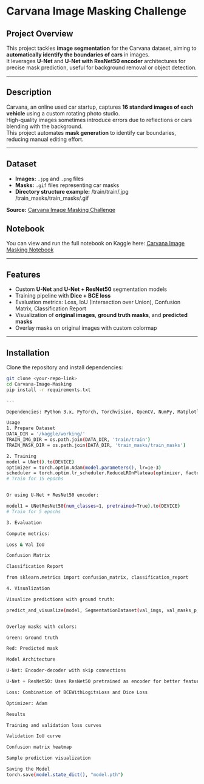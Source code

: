 # Carvana Image Masking Challenge

## Project Overview
This project tackles **image segmentation** for the Carvana dataset, aiming to **automatically identify the boundaries of cars** in images.  
It leverages **U-Net** and **U-Net with ResNet50 encoder** architectures for precise mask prediction, useful for background removal or object detection.

---

## Description
Carvana, an online used car startup, captures **16 standard images of each vehicle** using a custom rotating photo studio.  
High-quality images sometimes introduce errors due to reflections or cars blending with the background.  
This project automates **mask generation** to identify car boundaries, reducing manual editing effort.

---

## Dataset
- **Images:** `.jpg` and `.png` files  
- **Masks:** `.gif` files representing car masks  
- **Directory structure example:**
/train/train/.jpg
/train_masks/train_masks/.gif

**Source:** [Carvana Image Masking Challenge](https://www.kaggle.com/competitions/carvana-image-masking-challenge)
## Notebook
You can view and run the full notebook on Kaggle here: [Carvana Image Masking Notebook](<https://www.kaggle.com/code/zainabelsayedtaha/carvana-image-masking#2nd-model:-Unet-Model-+-Resnet-50-Model>)

---

## Features
- Custom **U-Net** and **U-Net + ResNet50** segmentation models
- Training pipeline with **Dice + BCE loss**
- Evaluation metrics: Loss, IoU (Intersection over Union), Confusion Matrix, Classification Report
- Visualization of **original images**, **ground truth masks**, and **predicted masks**
- Overlay masks on original images with custom colormap

---

## Installation
Clone the repository and install dependencies:
```bash
git clone <your-repo-link>
cd Carvana-Image-Masking
pip install -r requirements.txt

---

Dependencies: Python 3.x, PyTorch, Torchvision, OpenCV, NumPy, Matplotlib, PIL, Seaborn, scikit-learn

Usage
1. Prepare Dataset
DATA_DIR = '/kaggle/working/'
TRAIN_IMG_DIR = os.path.join(DATA_DIR, 'train/train')
TRAIN_MASK_DIR = os.path.join(DATA_DIR, 'train_masks/train_masks')

2. Training
model = UNet().to(DEVICE)
optimizer = torch.optim.Adam(model.parameters(), lr=1e-3)
scheduler = torch.optim.lr_scheduler.ReduceLROnPlateau(optimizer, factor=0.5, patience=3, verbose=True)
# Train for 15 epochs


Or using U-Net + ResNet50 encoder:

model1 = UNetResNet50(num_classes=1, pretrained=True).to(DEVICE)
# Train for 5 epochs

3. Evaluation

Compute metrics:

Loss & Val IoU

Confusion Matrix

Classification Report

from sklearn.metrics import confusion_matrix, classification_report

4. Visualization

Visualize predictions with ground truth:

predict_and_visualize(model, SegmentationDataset(val_imgs, val_masks_p, IMG_SIZE), num_samples=3)


Overlay masks with colors:

Green: Ground truth

Red: Predicted mask

Model Architecture

U-Net: Encoder-decoder with skip connections

U-Net + ResNet50: Uses ResNet50 pretrained as encoder for better feature extraction

Loss: Combination of BCEWithLogitsLoss and Dice Loss

Optimizer: Adam

Results

Training and validation loss curves

Validation IoU curve

Confusion matrix heatmap

Sample prediction visualization

Saving the Model
torch.save(model.state_dict(), "model.pth")
